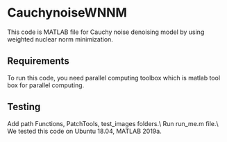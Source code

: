 # CauchynoiseWNNM
This code is MATLAB file for Cauchy noise denoising model by using weighted nuclear norm minimization.


Requirements
--------------
To run this code, you need parallel computing toolbox which is matlab tool box for parallel computing.




Testing
--------------
Add path Functions, PatchTools, test_images folders.\\
Run run_me.m file.\\
We tested this code on Ubuntu 18.04, MATLAB 2019a.
